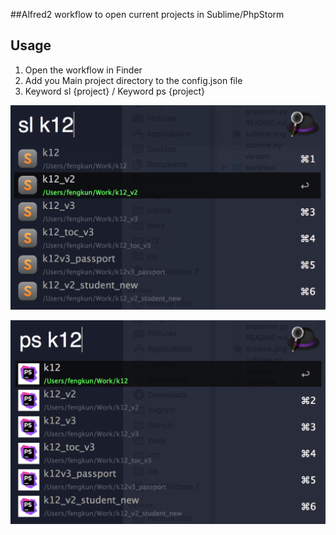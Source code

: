 ##Alfred2 workflow to open current projects in Sublime/PhpStorm

## Usage
1. Open the workflow in Finder
2. Add you Main project directory to the config.json file
3. Keyword sl {project} / Keyword ps {project}

![Alt text](./screenshots.sl.png)

![Alt text](./screenshots.ps.png)
